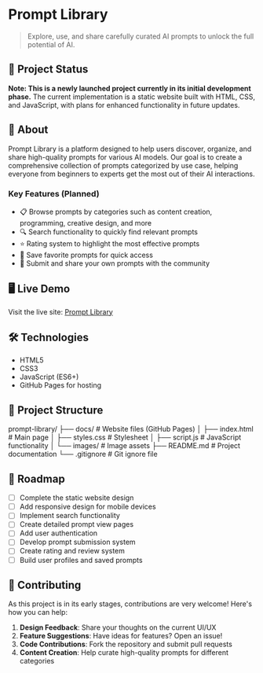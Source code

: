 # Prompt Library

> Explore, use, and share carefully curated AI prompts to unlock the full potential of AI.

## 🚀 Project Status

**Note: This is a newly launched project currently in its initial development phase.** The current implementation is a static website built with HTML, CSS, and JavaScript, with plans for enhanced functionality in future updates.

## 📖 About

Prompt Library is a platform designed to help users discover, organize, and share high-quality prompts for various AI models. Our goal is to create a comprehensive collection of prompts categorized by use case, helping everyone from beginners to experts get the most out of their AI interactions.

### Key Features (Planned)

- 📋 Browse prompts by categories such as content creation, programming, creative design, and more
- 🔍 Search functionality to quickly find relevant prompts
- ⭐ Rating system to highlight the most effective prompts
- 💾 Save favorite prompts for quick access
- 🔄 Submit and share your own prompts with the community

## 🖥️ Live Demo

Visit the live site: [Prompt Library](https://mrxie23.github.io/PromptLibrary/)

## 🛠️ Technologies

- HTML5
- CSS3
- JavaScript (ES6+)
- GitHub Pages for hosting

## 📁 Project Structure
prompt-library/
├── docs/                 # Website files (GitHub Pages)
│   ├── index.html        # Main page
│   ├── styles.css        # Stylesheet
│   ├── script.js         # JavaScript functionality
│   └── images/           # Image assets
├── README.md             # Project documentation
└── .gitignore            # Git ignore file

## 🔮 Roadmap

- [ ] Complete the static website design
- [ ] Add responsive design for mobile devices
- [ ] Implement search functionality
- [ ] Create detailed prompt view pages
- [ ] Add user authentication
- [ ] Develop prompt submission system
- [ ] Create rating and review system
- [ ] Build user profiles and saved prompts

## 🤝 Contributing

As this project is in its early stages, contributions are very welcome! Here's how you can help:

1. **Design Feedback**: Share your thoughts on the current UI/UX
2. **Feature Suggestions**: Have ideas for features? Open an issue!
3. **Code Contributions**: Fork the repository and submit pull requests
4. **Content Creation**: Help curate high-quality prompts for different categories

